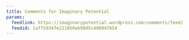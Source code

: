 ```yaml
---
title: Comments for Imaginary Potential
params:
  feedlink: https://imaginarypotential.wordpress.com/comments/feed/
  feedid: 1aff5934fe211850eb98d5c490047654
---
```

